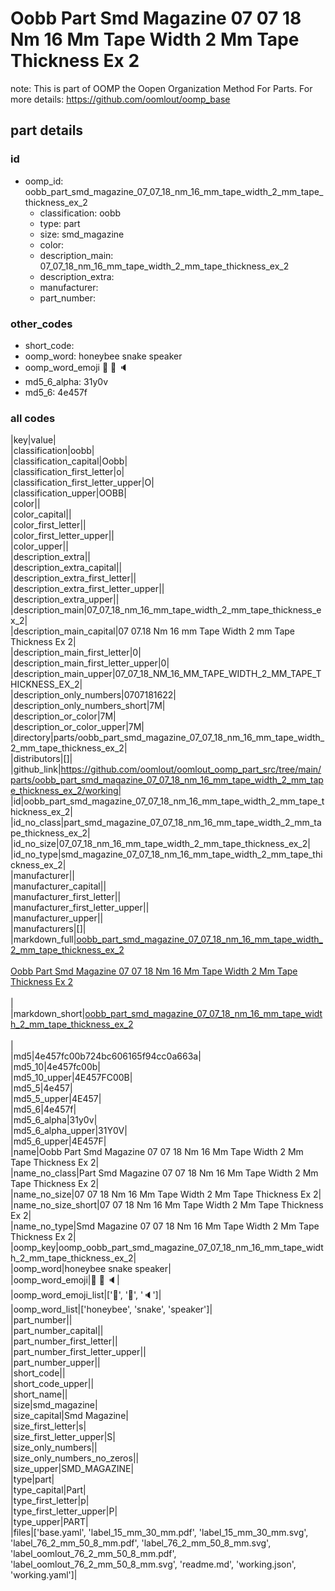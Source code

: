# Oobb Part Smd Magazine 07 07 18 Nm 16 Mm Tape Width 2 Mm Tape Thickness Ex 2  

note: This is part of OOMP the Oopen Organization Method For Parts. For more details: https://github.com/oomlout/oomp_base

##  part details





### id
* oomp_id: oobb_part_smd_magazine_07_07_18_nm_16_mm_tape_width_2_mm_tape_thickness_ex_2
  * classification: oobb
  * type: part
  * size: smd_magazine
  * color: 
  * description_main: 07_07_18_nm_16_mm_tape_width_2_mm_tape_thickness_ex_2
  * description_extra: 
  * manufacturer: 
  * part_number: 

### other_codes
* short_code: 
* oomp_word: honeybee snake speaker
* oomp_word_emoji :honeybee: :snake: :speaker:
* md5_6_alpha: 31y0v
* md5_6: 4e457f

### all codes 
|key|value|  
|classification|oobb|  
|classification_capital|Oobb|  
|classification_first_letter|o|  
|classification_first_letter_upper|O|  
|classification_upper|OOBB|  
|color||  
|color_capital||  
|color_first_letter||  
|color_first_letter_upper||  
|color_upper||  
|description_extra||  
|description_extra_capital||  
|description_extra_first_letter||  
|description_extra_first_letter_upper||  
|description_extra_upper||  
|description_main|07_07_18_nm_16_mm_tape_width_2_mm_tape_thickness_ex_2|  
|description_main_capital|07 07.18 Nm 16 mm Tape Width 2 mm Tape Thickness Ex 2|  
|description_main_first_letter|0|  
|description_main_first_letter_upper|0|  
|description_main_upper|07_07_18_NM_16_MM_TAPE_WIDTH_2_MM_TAPE_THICKNESS_EX_2|  
|description_only_numbers|0707181622|  
|description_only_numbers_short|7M|  
|description_or_color|7M|  
|description_or_color_upper|7M|  
|directory|parts/oobb_part_smd_magazine_07_07_18_nm_16_mm_tape_width_2_mm_tape_thickness_ex_2|  
|distributors|[]|  
|github_link|https://github.com/oomlout/oomlout_oomp_part_src/tree/main/parts/oobb_part_smd_magazine_07_07_18_nm_16_mm_tape_width_2_mm_tape_thickness_ex_2/working|  
|id|oobb_part_smd_magazine_07_07_18_nm_16_mm_tape_width_2_mm_tape_thickness_ex_2|  
|id_no_class|part_smd_magazine_07_07_18_nm_16_mm_tape_width_2_mm_tape_thickness_ex_2|  
|id_no_size|07_07_18_nm_16_mm_tape_width_2_mm_tape_thickness_ex_2|  
|id_no_type|smd_magazine_07_07_18_nm_16_mm_tape_width_2_mm_tape_thickness_ex_2|  
|manufacturer||  
|manufacturer_capital||  
|manufacturer_first_letter||  
|manufacturer_first_letter_upper||  
|manufacturer_upper||  
|manufacturers|[]|  
|markdown_full|[oobb_part_smd_magazine_07_07_18_nm_16_mm_tape_width_2_mm_tape_thickness_ex_2](https://github.com/oomlout/oomlout_oomp_part_src/tree/main/parts/oobb_part_smd_magazine_07_07_18_nm_16_mm_tape_width_2_mm_tape_thickness_ex_2/working)<br>[](https://github.com/oomlout/oomlout_oomp_part_src/tree/main/parts/oobb_part_smd_magazine_07_07_18_nm_16_mm_tape_width_2_mm_tape_thickness_ex_2/working)<br>[Oobb Part Smd Magazine 07 07 18 Nm 16 Mm Tape Width 2 Mm Tape Thickness Ex 2](https://github.com/oomlout/oomlout_oomp_part_src/tree/main/parts/oobb_part_smd_magazine_07_07_18_nm_16_mm_tape_width_2_mm_tape_thickness_ex_2/working)<br><br>|  
|markdown_short|[oobb_part_smd_magazine_07_07_18_nm_16_mm_tape_width_2_mm_tape_thickness_ex_2](https://github.com/oomlout/oomlout_oomp_part_src/tree/main/parts/oobb_part_smd_magazine_07_07_18_nm_16_mm_tape_width_2_mm_tape_thickness_ex_2/working)<br><br>|  
|md5|4e457fc00b724bc606165f94cc0a663a|  
|md5_10|4e457fc00b|  
|md5_10_upper|4E457FC00B|  
|md5_5|4e457|  
|md5_5_upper|4E457|  
|md5_6|4e457f|  
|md5_6_alpha|31y0v|  
|md5_6_alpha_upper|31Y0V|  
|md5_6_upper|4E457F|  
|name|Oobb Part Smd Magazine 07 07 18 Nm 16 Mm Tape Width 2 Mm Tape Thickness Ex 2|  
|name_no_class|Part Smd Magazine 07 07 18 Nm 16 Mm Tape Width 2 Mm Tape Thickness Ex 2|  
|name_no_size|07 07 18 Nm 16 Mm Tape Width 2 Mm Tape Thickness Ex 2|  
|name_no_size_short|07 07 18 Nm 16 Mm Tape Width 2 Mm Tape Thickness Ex 2|  
|name_no_type|Smd Magazine 07 07 18 Nm 16 Mm Tape Width 2 Mm Tape Thickness Ex 2|  
|oomp_key|oomp_oobb_part_smd_magazine_07_07_18_nm_16_mm_tape_width_2_mm_tape_thickness_ex_2|  
|oomp_word|honeybee snake speaker|  
|oomp_word_emoji|:honeybee: :snake: :speaker:|  
|oomp_word_emoji_list|[':honeybee:', ':snake:', ':speaker:']|  
|oomp_word_list|['honeybee', 'snake', 'speaker']|  
|part_number||  
|part_number_capital||  
|part_number_first_letter||  
|part_number_first_letter_upper||  
|part_number_upper||  
|short_code||  
|short_code_upper||  
|short_name||  
|size|smd_magazine|  
|size_capital|Smd Magazine|  
|size_first_letter|s|  
|size_first_letter_upper|S|  
|size_only_numbers||  
|size_only_numbers_no_zeros||  
|size_upper|SMD_MAGAZINE|  
|type|part|  
|type_capital|Part|  
|type_first_letter|p|  
|type_first_letter_upper|P|  
|type_upper|PART|  
|files|['base.yaml', 'label_15_mm_30_mm.pdf', 'label_15_mm_30_mm.svg', 'label_76_2_mm_50_8_mm.pdf', 'label_76_2_mm_50_8_mm.svg', 'label_oomlout_76_2_mm_50_8_mm.pdf', 'label_oomlout_76_2_mm_50_8_mm.svg', 'readme.md', 'working.json', 'working.yaml']|  
